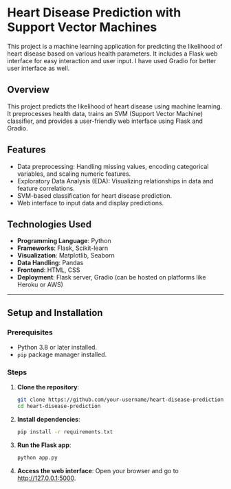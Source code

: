 # Heart Disease Prediction with Support Vector Machines 

This project is a machine learning application for predicting the likelihood of heart disease based on various health parameters. It includes a Flask web interface for easy interaction and user input. I have used Gradio for better user interface as well.

## Overview
This project predicts the likelihood of heart disease using machine learning. It preprocesses health data, trains an SVM (Support Vector Machine) classifier, and provides a user-friendly web interface using Flask and Gradio.

## Features
- Data preprocessing: Handling missing values, encoding categorical variables, and scaling numeric features.
- Exploratory Data Analysis (EDA): Visualizing relationships in data and feature correlations.
- SVM-based classification for heart disease prediction.
- Web interface to input data and display predictions.

## Technologies Used
- **Programming Language**: Python
- **Frameworks**: Flask, Scikit-learn
- **Visualization**: Matplotlib, Seaborn
- **Data Handling**: Pandas
- **Frontend**: HTML, CSS
- **Deployment**: Flask server, Gradio (can be hosted on platforms like Heroku or AWS)


---

## Setup and Installation

### Prerequisites
- Python 3.8 or later installed.
- `pip` package manager installed.

### Steps
1. **Clone the repository**:
   ```bash
   git clone https://github.com/your-username/heart-disease-prediction.git
   cd heart-disease-prediction
2. **Install dependencies**:
      ```bash
      pip install -r requirements.txt
3. **Run the Flask app**:
     ```bash
     python app.py
4. **Access the web interface**: Open your browser and go to http://127.0.0.1:5000.
